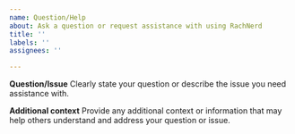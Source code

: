 ```yaml
---
name: Question/Help
about: Ask a question or request assistance with using RachNerd
title: ''
labels: ''
assignees: ''

---
```


**Question/Issue**
Clearly state your question or describe the issue you need assistance with.

**Additional context**
Provide any additional context or information that may help others understand and address your question or issue.

